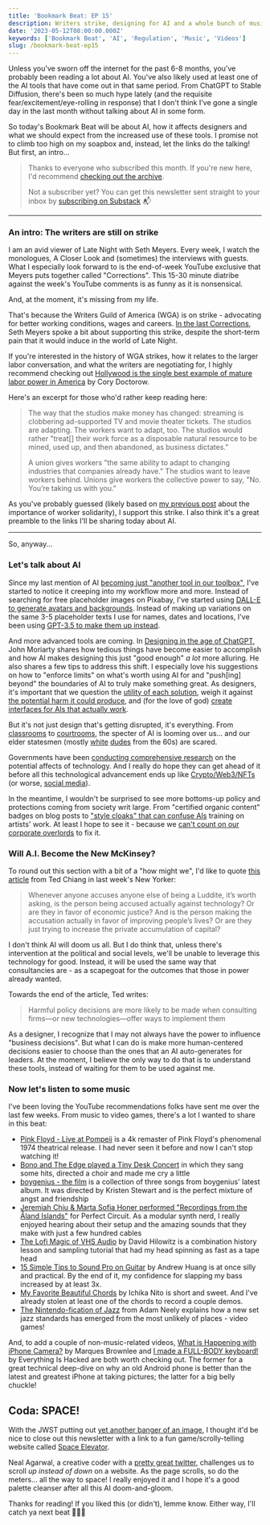 ```yaml
---
title: 'Bookmark Beat: EP 15'
description: Writers strike, designing for AI and a whole bunch of music 🎶
date: '2023-05-12T08:00:00.000Z'
keywords: ['Bookmark Beat', 'AI', 'Regulation', 'Music', 'Videos']
slug: /bookmark-beat-ep15
---
```


Unless you've sworn off the internet for the past 6-8 months, you've probably been reading a lot about AI. You've also likely used at least one of the AI tools that have come out in that same period. From ChatGPT to Stable Diffusion, there's been so much hype lately (and the requisite fear/excitement/eye-rolling in response) that I don't think I've gone a single day in the last month without talking about AI in some form.

So today's Bookmark Beat will be about AI, how it affects designers and what we should expect from the increased use of these tools. I promise not to climb too high on my soapbox and, instead, let the links do the talking! But first, an intro...

> Thanks to everyone who subscribed this month. If you're new here, I'd recommend [checking out the archive](https://bookmarkbeat.substack.com/archive).
> 
> Not a subscriber yet? You can get this newsletter sent straight to your inbox by [subscribing on Substack](https://bookmarkbeat.substack.com/?showWelcome=true) 📬

---

### An intro: The writers are still on strike

I am an avid viewer of Late Night with Seth Meyers. Every week, I watch the monologues, A Closer Look and (sometimes) the interviews with guests. What I especially look forward to is the end-of-week YouTube exclusive that Meyers puts together called "Corrections". This 15-30 minute diatribe against the week's YouTube comments is as funny as it is nonsensical.

And, at the moment, it's missing from my life.

That's because the Writers Guild of America (WGA) is on strike - advocating for better working conditions, wages and careers. [In the last Corrections](https://youtu.be/CV1-J7qYEw8?t=924), Seth Meyers spoke a bit about supporting this strike, despite the short-term pain that it would induce in the world of Late Night.

If you're interested in the history of WGA strikes, how it relates to the larger labor conversation, and what the writers are negotiating for, I highly recommend checking out [Hollywood is the single best example of mature labor power in America](https://pluralistic.net/2023/05/06/people-are-not-disposable/#union-strong) by Cory Doctorow.

Here's an excerpt for those who'd rather keep reading here:
> The way that the studios make money has changed: streaming is clobbering ad-supported TV and movie theater tickets. The studios are adapting. The workers want to adapt, too. The studios would rather "treat[] their work force as a disposable natural resource to be mined, used up, and then abandoned, as business dictates."
> 
> A union gives workers "the same ability to adapt to changing industries that companies already have." The studios want to leave workers behind. Unions give workers the collective power to say, "No. You’re taking us with you."

As you've probably guessed (likely based on [my previous post](https://dreamindani.com/posts/bookmark-beat-ep14/) about the importance of worker solidarity), I support this strike. I also think it's a great preamble to the links I'll be sharing today about AI.

---

So, anyway...

### Let's talk about AI

Since my last mention of AI [becoming just \"another tool in our toolbox\"](https://dreamindani.com/posts/bookmark-beat-ep10/#:~:text=AI%20is%20just%20becoming%20another%20tool%20in%20our%20toolbox), I've started to notice it creeping into my workflow more and more. Instead of searching for free placeholder images on Pixabay, I've started using [DALL-E to generate avatars and backgrounds](https://www.figma.com/community/plugin/1226950115999721586/DALL-E-Bro). Instead of making up variations on the same 3-5 placeholder texts I use for names, dates and locations, I've been using [GPT-3.5 to make them up instead](https://www.figma.com/community/plugin/1207913933994957698/FigGPT).

And more advanced tools are coming. In [Designing in the age of ChatGPT](https://uxdesign.cc/design-in-the-age-of-chatgpt-3c80e6fc8cf7), John Moriarty shares how tedious things have become easier to accomplish and how AI makes designing this just "good enough" *a lot* more alluring. He also shares a few tips to address this shift. I especially love his suggestions on how to "enforce limits" on what's worth using AI for and "push[ing] beyond" the boundaries of AI to truly make something great. As designers, it's important that we question the [utility of each solution](https://jgehring.net/essays/meaning-in-large-language-models/), weigh it against [the potential harm it could produce](https://medium.com/@socialcreature/ai-and-the-american-smile-76d23a0fbfaf), and (for the love of god) [create interfaces for AIs that actually work](https://wattenberger.com/thoughts/boo-chatbots).

But it's not just design that's getting disrupted, it's everything. From [classrooms](https://www.khanacademy.org/khan-labs) to [courtrooms](https://www.vice.com/en/article/k7bdmv/judge-used-chatgpt-to-make-court-decision), the specter of AI is looming over us... and our elder statesmen (mostly [white](https://www.bbc.com/news/technology-65496150) [dudes](https://www.theguardian.com/technology/2023/mar/23/tech-guru-jaron-lanier-the-danger-isnt-that-ai-destroys-us-its-that-it-drives-us-insane) from the 60s) are scared.

Governments have been [conducting comprehensive research](https://www.peren.gouv.fr/rapports/2023-04-06_Eclairage_sur_CHATGPT_EN.pdf) on the potential affects of technology. And I really do hope they can get ahead of it before all this technological advancement ends up like [Crypto/Web3/NFTs](https://www.stephendiehl.com/blog/crypto-is-a-scam.html) (or worse, [social media](https://jonathanhaidt.substack.com/p/mental-health-liberal-girls)).

In the meantime, I wouldn't be surprised to see more bottoms-up policy and protections coming from society writ large. From "certified organic content" badges on blog posts to [\"style cloaks\" that can confuse AIs](https://arxiv.org/abs/2302.04222#) training on artists' work. At least I hope to see it - because we [can't count on our corporate overlords](https://developers.google.com/search/blog/2023/02/google-search-and-ai-content) to fix it.

### Will A.I. Become the New McKinsey?

To round out this section with a bit of a "how might we", I'd like to quote [this article](https://www.newyorker.com/science/annals-of-artificial-intelligence/will-ai-become-the-new-mckinsey) from Ted Chiang in last week's New Yorker:

> Whenever anyone accuses anyone else of being a Luddite, it’s worth asking, is the person being accused actually against technology? Or are they in favor of economic justice? And is the person making the accusation actually in favor of improving people’s lives? Or are they just trying to increase the private accumulation of capital?

I don't think AI will doom us all. But I do think that, unless there's intervention at the political and social levels, we'll be unable to leverage this technology for good. Instead, it will be used the same way that consultancies are - as a scapegoat for the outcomes that those in power already wanted.

Towards the end of the article, Ted writes:

> Harmful policy decisions are more likely to be made when consulting firms—or new technologies—offer ways to implement them

As a designer, I recognize that I may not always have the power to influence "business decisions". But what I can do is make more human-centered decisions easier to choose than the ones that an AI auto-generates for leaders. At the moment, I believe the only way to do that is to understand these tools, instead of waiting for them to be used against me.

### Now let's listen to some music

I've been loving the YouTube recommendations folks have sent me over the last few weeks. From music to video games, there's a lot I wanted to share in this beat:
- [Pink Floyd - Live at Pompeii](https://www.youtube.com/watch?v=tJUhK8IqSu0&list=PLyGHs2yXwu1S_JEOpW3vlFeXFla449SLs&index=3) is a 4k remaster of Pink Floyd's phenomenal 1974 theatrical release. I had never seen it before and now I can't stop watching it!
- [Bono and The Edge played a Tiny Desk Concert](https://www.youtube.com/watch?v=oxo-loXdcH0) in which they sang some hits, directed a choir and made me cry a little
- [boygenius - the film](https://www.youtube.com/watch?v=XbOQMaJ1r-0) is a collection of three songs from boygenius' latest album. It was directed by Kristen Stewart and is the perfect mixture of angst and friendship
- [Jeremiah Chiu & Marta Sofia Honer performed "Recordings from the Åland Islands"](https://www.youtube.com/watch?v=GahmMzwycxk) for Perfect Circuit. As a modular synth nerd, I really enjoyed hearing about their setup and the amazing sounds that they make with just a few hundred cables
- [The Lofi Magic of VHS Audio](https://www.youtube.com/watch?v=OHoTzs3mtM8) by David Hilowitz is a combination history lesson and sampling tutorial that had my head spinning as fast as a tape head
- [15 Simple Tips to Sound Pro on Guitar](https://www.youtube.com/watch?v=r5aGiIXV9bM) by Andrew Huang is at once silly and practical. By the end of it, my confidence for slapping my bass increased by at least 3x.
- [My Favorite Beautiful Chords](https://www.youtube.com/watch?v=qBTYkNZw5g8) by 
Ichika Nito is short and sweet. And I've already stolen at least one of the chords to record a couple demos.
- [The Nintendo-fication of Jazz](https://www.youtube.com/watch?v=oKWgLe-jQjc) from Adam Neely explains how a new set jazz standards has emerged from the most unlikely of places - video games!

And, to add a couple of non-music-related videos, [What is Happening with iPhone Camera?](https://www.youtube.com/watch?v=88kd9tVwkH8) by Marques Brownlee and [I made a FULL-BODY keyboard!](https://www.youtube.com/watch?v=h376W93gQq4) by Everything Is Hacked are both worth checking out. The former for a great technical deep-dive on why an old Android phone is better than the latest and greatest iPhone at taking pictures; the latter for a big belly chuckle!

## Coda: SPACE!

With the JWST putting out [yet another banger of an image](https://www.smithsonianmag.com/smart-news/james-webb-telescope-reveals-asteroid-belts-around-nearby-young-star-180982148/), I thought it'd be nice to close out this newsletter with a link to a fun game/scrolly-telling website called [Space Elevator](https://neal.fun/space-elevator/).

Neal Agarwal, a creative coder with a [pretty great twitter](https://twitter.com/nealagarwal), challenges us to scroll *up instead of down* on a website. As the page scrolls, so do the meters... all the way to space! I really enjoyed it and I hope it's a good palette cleanser after all this AI doom-and-gloom.

Thanks for reading! If you liked this (or didn't), lemme know. Either way, I'll catch ya next beat 🥁😎🥁